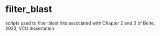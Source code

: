 # filter_blast
scripts used to filter blast hits associated with Chapter 2 and 3 of Bolte, 2022, VCU dissertation
